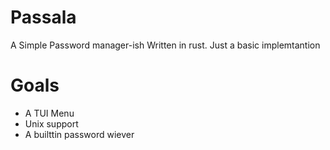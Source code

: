 # Passala
A Simple Password manager-ish Written in rust. Just a basic implemtantion

# Goals
- A TUI Menu
- Unix support
- A builttin password wiever
